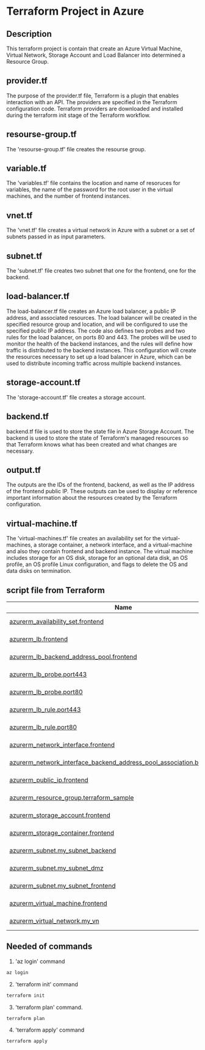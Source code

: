 # Terraform Project in Azure 

## Description



This terraform project is contain that create an Azure Virtual Machine, Virtual Network, Storage Account and Load Balancer into determined a Resource Group. 


## provider.tf
The purpose of the provider.tf file, Terraform is a plugin that enables interaction with an API. The providers are specified in the Terraform configuration code. Terraform providers are downloaded and installed during the terraform init stage of the Terraform workflow. 

## resourse-group.tf
The 'resourse-group.tf' file creates the resourse group. 

## variable.tf 
The 'variables.tf' file contains the location and name of resoruces for variables, the name of the password for the root user in the virtual machines, and the number of frontend instances.

## vnet.tf
The 'vnet.tf' file creates a virtual network  in Azure with a subnet or a set of subnets passed in as input parameters.

## subnet.tf
The 'subnet.tf' file creates two subnet that one for the frontend, one for the backend.

## load-balancer.tf
The load-balancer.tf file creates an Azure load balancer, a public IP address, and associated resources. The load balancer will be created in the specified resource group and location, and will be configured to use the specified public IP address. The code also defines two probes and two rules for the load balancer, on ports 80 and 443. The probes will be used to monitor the health of the backend instances, and the rules will define how traffic is distributed to the backend instances. This configuration will create the resources necessary to set up a load balancer in Azure, which can be used to distribute incoming traffic across multiple backend instances.

## storage-account.tf
The 'storage-account.tf' file creates a storage account.

## backend.tf
backend.tf file is used to store the state file in Azure Storage Account. The backend is used to store the state of Terraform's managed resources so that Terraform knows what has been created and what changes are necessary.

## output.tf
The outputs are the IDs of the frontend, backend, as well as the IP address of the frontend public IP. These outputs can be used to display or reference important information about the resources created by the Terraform configuration.

## virtual-machine.tf 
The 'virtual-machines.tf' file creates an availability set for the virtual-machines, a storage container, a network interface, and a virtual-machine and also they contain frontend and backend instance. The virtual machine includes storage for an OS disk, storage for an optional data disk, an OS profile, an OS profile Linux configuration, and flags to delete the OS and data disks on termination. 



## script file from Terraform 


| Name | Type |
|------|------|
| [azurerm_availability_set.frontend](https://registry.terraform.io/providers/hashicorp/azurerm/3.0.0/docs/resources/availability_set) | script resource |
| [azurerm_lb.frontend](https://registry.terraform.io/providers/hashicorp/azurerm/3.0.0/docs/resources/lb) | script resource |
| [azurerm_lb_backend_address_pool.frontend](https://registry.terraform.io/providers/hashicorp/azurerm/3.0.0/docs/resources/lb_backend_address_pool) | script resource |
| [azurerm_lb_probe.port443](https://registry.terraform.io/providers/hashicorp/azurerm/3.0.0/docs/resources/lb_probe) | script resource |
| [azurerm_lb_probe.port80](https://registry.terraform.io/providers/hashicorp/azurerm/3.0.0/docs/resources/lb_probe) | script resource |
| [azurerm_lb_rule.port443](https://registry.terraform.io/providers/hashicorp/azurerm/3.0.0/docs/resources/lb_rule) | script resource |
| [azurerm_lb_rule.port80](https://registry.terraform.io/providers/hashicorp/azurerm/3.0.0/docs/resources/lb_rule) | script resource |
| [azurerm_network_interface.frontend](https://registry.terraform.io/providers/hashicorp/azurerm/3.0.0/docs/resources/network_interface) | script resource |
| [azurerm_network_interface_backend_address_pool_association.ba_association](https://registry.terraform.io/providers/hashicorp/azurerm/3.0.0/docs/resources/network_interface_backend_address_pool_association) | script resource |
| [azurerm_public_ip.frontend](https://registry.terraform.io/providers/hashicorp/azurerm/3.0.0/docs/resources/public_ip) | script resource |
| [azurerm_resource_group.terraform_sample](https://registry.terraform.io/providers/hashicorp/azurerm/3.0.0/docs/resources/resource_group) | script resource |
| [azurerm_storage_account.frontend](https://registry.terraform.io/providers/hashicorp/azurerm/3.0.0/docs/resources/storage_account) | script resource |
| [azurerm_storage_container.frontend](https://registry.terraform.io/providers/hashicorp/azurerm/3.0.0/docs/resources/storage_container) | script resource |
| [azurerm_subnet.my_subnet_backend](https://registry.terraform.io/providers/hashicorp/azurerm/3.0.0/docs/resources/subnet) | script resource |
| [azurerm_subnet.my_subnet_dmz](https://registry.terraform.io/providers/hashicorp/azurerm/3.0.0/docs/resources/subnet) | script resource |
| [azurerm_subnet.my_subnet_frontend](https://registry.terraform.io/providers/hashicorp/azurerm/3.0.0/docs/resources/subnet) | script resource |
| [azurerm_virtual_machine.frontend](https://registry.terraform.io/providers/hashicorp/azurerm/3.0.0/docs/resources/virtual_machine) | script resource |
| [azurerm_virtual_network.my_vn](https://registry.terraform.io/providers/hashicorp/azurerm/3.0.0/docs/resources/virtual_network) | script resource |


## Needed of commands 
1. 'az login' command
```sh
az login
```
2. 'terraform init' command

```sh
terraform init
```
3. 'terraform plan' command.

```sh
terraform plan
```

4. 'terraform apply' command
```sh
terraform apply
```

 
